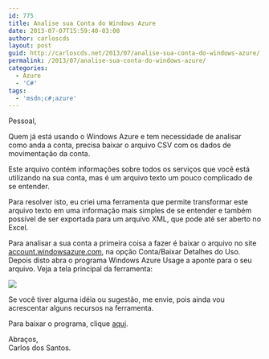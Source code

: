 ```yaml
---
id: 775
title: Analise sua Conta do Windows Azure
date: 2013-07-07T15:59:40-03:00
author: carloscds
layout: post
guid: http://carloscds.net/2013/07/analise-sua-conta-do-windows-azure/
permalink: /2013/07/analise-sua-conta-do-windows-azure/
categories:
  - Azure
  - 'C#'
tags:
  - 'msdn;c#;azure'
---
```

Pessoal,

Quem já está usando o Windows Azure e tem necessidade de analisar como anda a conta, precisa baixar o arquivo CSV com os dados de movimentação da conta.

Este arquivo contém informações sobre todos os serviços que você está utilizando na sua conta, mas é um arquivo texto um pouco complicado de se entender.

Para resolver isto, eu criei uma ferramenta que permite transformar este arquivo texto em uma informação mais simples de se entender e também possível de ser exportada para um arquivo XML, que pode até ser aberto no Excel.

Para analisar a sua conta a primeira coisa a fazer é baixar o arquivo no site [account.windowsazure.com](http://account.windowsazure.com), na opção Conta/Baixar Detalhes do Uso. Depois disto abra o programa Windows Azure Usage a aponte para o seu arquivo. Veja a tela principal da ferramenta:

![](/wp-content/uploads/2013/07/SNAGHTMLd76deed2.png)

Se você tiver alguma idéia ou sugestão, me envie, pois ainda vou acrescentar alguns recursos na ferramenta.

Para baixar o programa, clique [aqui](http://carloscds.net/download/azureusage.zip).

Abraços,  
Carlos dos Santos.